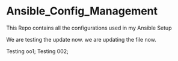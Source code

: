 # Ansible_Config_Management
This Repo contains all the configurations used in my Ansible Setup

We are testing the update now.
we are updating the file now.

Testing oo1;
Testing 002;
